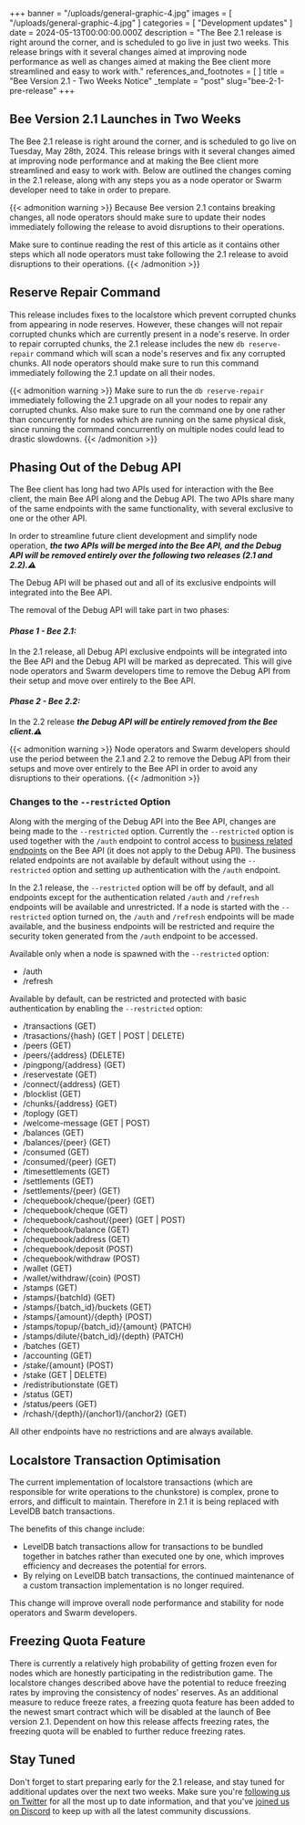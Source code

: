 +++
banner = "/uploads/general-graphic-4.jpg"
images = [ "/uploads/general-graphic-4.jpg" ]
categories = [ "Development updates" ]
date = 2024-05-13T00:00:00.000Z
description = "The Bee 2.1 release is right around the corner, and is scheduled to go live in just two weeks. This release brings with it several changes aimed at improving node performance as well as changes aimed at making the Bee client more streamlined and easy to work with."
references_and_footnotes = [ ]
title = "Bee Version 2.1 - Two Weeks Notice"
_template = "post"
slug="bee-2-1-pre-release"
+++

## Bee Version 2.1 Launches in Two Weeks

The Bee 2.1 release is right around the corner, and is scheduled to go live on Tuesday, May 28th, 2024. This release brings with it several changes aimed at improving node performance and at making the Bee client more streamlined and easy to work with. Below are outlined the changes coming in the 2.1 release, along with any steps you as a node operator or Swarm developer need to take in order to prepare. 

{{< admonition warning >}}
Because Bee version 2.1 contains breaking changes, all node operators should make sure to update their nodes immediately following the release to avoid disruptions to their operations. 

Make sure to continue reading the rest of this article as it contains other steps which all node operators must take following the 2.1 release to avoid disruptions to their operations.
{{< /admonition >}}

## Reserve Repair Command

This release includes fixes to the localstore which prevent corrupted chunks from appearing in node reserves. However, these changes will not repair corrupted chunks which are currently present in a node's reserve. In order to repair corrupted chunks, the 2.1 release includes the new `db reserve-repair` command which will scan a node's reserves and fix any corrupted chunks. All node operators should make sure to run this command immediately following the 2.1 update on all their nodes. 

{{< admonition warning >}}
Make sure to run the `db reserve-repair` immediately following the 2.1 upgrade on all your nodes to repair any corrupted chunks. Also make sure to run the command one by one rather than concurrently for nodes which are running on the same physical disk, since running the command concurrently on multiple nodes could lead to drastic slowdowns.
{{< /admonition >}}

## Phasing Out of the Debug API 

The Bee client has long had two APIs used for interaction with the Bee client, the main Bee API along and the Debug API. The two APIs share many of the same endpoints with the same functionality, with several exclusive to one or the other API.

In order to streamline future client development and simplify node operation, ***the two APIs will be merged into the Bee API, and the Debug API will be removed entirely over the following two releases (2.1 and 2.2).⚠️*** 

The Debug API will be phased out and all of its exclusive endpoints will integrated into the Bee API. 

The removal of the Debug API will take part in two phases:

#### ***Phase 1 - Bee 2.1:***

 In the 2.1 release, all Debug API exclusive endpoints will be integrated into the Bee API and the Debug API will be marked as deprecated. This will give node operators and Swarm developers time to remove the Debug API from their setup and move over entirely to the Bee API.

#### ***Phase 2 - Bee 2.2:***

 In the 2.2 release ***the Debug API will be entirely removed from the Bee client.⚠️*** 

{{< admonition warning >}}
Node operators and Swarm developers should use the period between the 2.1 and 2.2 to remove the Debug API from their setups and move over entirely to the Bee API in order to avoid any disruptions to their operations.
{{< /admonition >}}

### Changes to the `--restricted` Option 

Along with the merging of the Debug API into the Bee API, changes are being made to the `--restricted` option. Currently the `--restricted` option is used together with the `/auth` endpoint to control access to [business related endpoints](https://docs.ethswarm.org/docs/bee/working-with-bee/security/) on the Bee API (it does not apply to the Debug API). The business related endpoints are not available by default without using the `--restricted` option and setting up authentication with the `/auth` endpoint.

In the 2.1 release, the `--restricted` option will be off by default, and all endpoints except for the authentication related `/auth` and `/refresh` endpoints will be available and unrestricted. If a node is started with the `--restricted` option turned on, the `/auth` and `/refresh` endpoints will be made available, and the business endpoints will be restricted and require the security token generated from the `/auth` endpoint to be accessed. 


Available only when a node is spawned with the `--restricted` option:
- /auth
- /refresh

Available by default, can be restricted and protected with basic authentication by enabling the `--restricted` option:
- /transactions (GET)
- /trasactions/{hash} (GET | POST | DELETE)
- /peers (GET)
- /peers/{address} (DELETE)
- /pingpong/{address} (GET)
- /reservestate (GET)
- /connect/{address} (GET)
- /blocklist (GET)
- /chunks/{address} (GET)
- /toplogy (GET)
- /welcome-message (GET | POST)
- /balances (GET)
- /balances/{peer} (GET)
- /consumed (GET)
- /consumed/{peer} (GET)
- /timesettlements (GET)
- /settlements (GET)
- /settlements/{peer} (GET)
- /chequebook/cheque/{peer} (GET)
- /chequebook/cheque (GET)
- /chequebook/cashout/{peer} (GET | POST)
- /chequebook/balance (GET)
- /chequebook/address (GET)
- /chequebook/deposit (POST)
- /chequebook/withdraw (POST)
- /wallet (GET)
- /wallet/withdraw/{coin} (POST)
- /stamps (GET)
- /stamps/{batchId} (GET)
- /stamps/{batch_id}/buckets (GET)
- /stamps/{amount}/{depth} (POST)
- /stamps/topup/{batch_id}/{amount} (PATCH)
- /stamps/dilute/{batch_id}/{depth} (PATCH)
- /batches (GET)
- /accounting (GET)
- /stake/{amount} (POST)
- /stake (GET | DELETE)
- /redistributionstate (GET)
- /status (GET)
- /status/peers (GET)
- /rchash/{depth}/{anchor1}/{anchor2} (GET)

All other endpoints have no restrictions and are always available.


## Localstore Transaction Optimisation

The current implementation of localstore transactions (which are responsible for write operations to the chunkstore) is complex, prone to errors, and difficult to maintain. Therefore in 2.1 it is being replaced with LevelDB batch transactions. 

The benefits of this change include:

* LevelDB batch transactions allow for transactions to be bundled together in batches rather than executed one by one, which improves efficiency and decreases the potential for errors.
* By relying on LevelDB batch transactions, the continued maintenance  of a custom transaction implementation is no longer required.

This change will improve overall node performance and stability for node operators and Swarm developers. 

## Freezing Quota Feature

There is currently a relatively high probability of getting frozen even for nodes which are honestly participating in the redistribution game. The localstore changes described above have the potential to reduce freezing rates by improving the consistency of nodes' reserves. As an additional measure to reduce freeze rates, a freezing quota feature has been added to the newest smart contract which will be disabled at the launch of Bee version 2.1. Dependent on how this release affects freezing rates, the freezing quota will be enabled to further reduce freezing rates.

## Stay Tuned

Don't forget to start preparing early for the 2.1 release, and stay tuned for additional updates over the next two weeks. Make sure you're [following us on Twitter](https://twitter.com/ethswarm) for all the most up to date information, and that you've [joined us on Discord](https://discord.gg/uX8ekKcwRu) to keep up with all the latest community discussions.